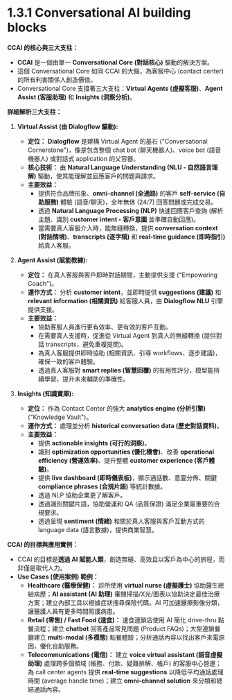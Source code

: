 # 1.3.1 Conversational AI building blocks

**CCAI 的核心與三大支柱：**

- **CCAI** 是一個由單一 **Conversational Core (對話核心)** 驅動的解決方案。
- 這個 Conversational Core 如同 CCAI 的大腦，為客服中心 (contact center) 的所有利害關係人創造價值。
- Conversational Core 支撐著三大支柱：**Virtual Agents (虛擬客服)**、**Agent Assist (客服助理)** 和 **Insights (洞察分析)**。

**詳細解析三大支柱：**

1. **Virtual Assist (由 Dialogflow 驅動):**
    
    - **定位：** **Dialogflow** 是建構 Virtual Agent 的基石 ("Conversational Cornerstone")，像是包含整個 chat bot (聊天機器人)、voice bot (語音機器人) 或對話式 application 的父容器。
    - **核心技術：** 由 **Natural Language Understanding (NLU - 自然語言理解)** 驅動，使其能理解並回應客戶的問題與請求。
    - **主要效益：**
        - 提供符合品牌形象、**omni-channel (全通路)** 的客戶 **self-service (自助服務)** 體驗 (語音/聊天)，全年無休 (24/7) 回答問題或完成交易。
        - 透過 **Natural Language Processing (NLP)** 快速回應客戶查詢 (解析主題、識別 **customer intent - 客戶意圖** 並準確自動回應)。
        - 當需要真人客服介入時，能無縫轉換，提供 **conversation context (對話情境)**、**transcripts (逐字稿)** 和 **real-time guidance (即時指引)** 給真人客服。
	
2. **Agent Assist (賦能教練):**
    - **定位：** 在真人客服與客戶即時對話期間，主動提供支援 ("Empowering Coach")。
    - **運作方式：** 分析 **customer intent**，並即時提供 **suggestions (建議)** 和 **relevant information (相關資訊)** 給客服人員，由 **Dialogflow NLU** 引擎提供支援。
    - **主要效益：**
        - 協助客服人員進行更有效率、更有效的客戶互動。
        - 在需要真人支援時，促進從 Virtual Agent 到真人的無縫轉換 (提供對話 transcripts，避免重複提問)。
        - 為真人客服提供即時協助 (相關資訊、引導 workflows、逐步建議)，確保一致的客戶體驗。
        - 透過真人客服對 **smart replies (智慧回覆)** 的有用性評分，模型能持續學習，提升未來輔助的準確性。
	
3. **Insights (知識寶庫):**
    - **定位：** 作為 Contact Center 的強大 **analytics engine (分析引擎)** ("Knowledge Vault")。
    - **運作方式：** 處理並分析 **historical conversation data (歷史對話資料)**。
    - **主要效益：**
        - 提供 **actionable insights (可行的洞察)**。
        - 識別 **optimization opportunities (優化機會)**、改善 **operational efficiency (營運效率)**、提升整體 **customer experience (客戶體驗)**。
        - 提供 **live dashboard (即時儀表板)**，顯示通話數、意圖分佈、關鍵 **compliance phrases (合規片語)** 等統計數據。
        - 透過 NLP 協助企業更了解客戶。
        - 透過識別關鍵片語，協助營運和 QA (品質保證) 滿足企業最重要的合規要求。
        - 透過呈現 **sentiment (情緒)** 和關於真人客服與客戶互動方式的 language data (語言數據)，提供商業智慧。

**CCAI 的目標與應用實例：**

- CCAI 的目標是**透過 AI 賦能人類**，創造無縫、高效且以客戶為中心的旅程，而非僅是取代人力。
- **Use Cases (使用案例) 範例：**
    - **Healthcare (醫療保健)：** 診所使用 **virtual nurse (虛擬護士)** 協助醫生總結病歷；**AI assistant (AI 助理)** 審閱掃描/X光/圖表以協助決定最佳治療方案；建立內部工具以根據症狀搜尋保險代碼。AI 可加速醫療影像分類，讓醫護人員有更多時間照護病患。
    - **Retail (零售) / Fast Food (速食)：** 速食連鎖店使用 AI 簡化 drive-thru 點餐流程；建立 **chatbot** 回答產品常見問題 (Product FAQs)；大型連鎖餐廳建立 **multi-modal (多模態)** 點餐體驗；分析通話內容以找出客戶來電原因，優化自助服務。
    - **Telecommunications (電信)：** 建立 **voice virtual assistant (語音虛擬助理)** 處理跨多個領域 (帳務、付款、疑難排解、帳戶) 的客服中心營運；為 call center agents 提供 **real-time suggestions** 以降低平均通話處理時間 (average handle time)；建立 **omni-channel solution** 來分類和總結通話內容。